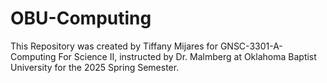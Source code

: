 # OBU-Computing
This Repository was created by Tiffany Mijares for GNSC-3301-A-Computing For Science II, instructed by Dr. Malmberg at Oklahoma Baptist University for the 2025 Spring Semester.
